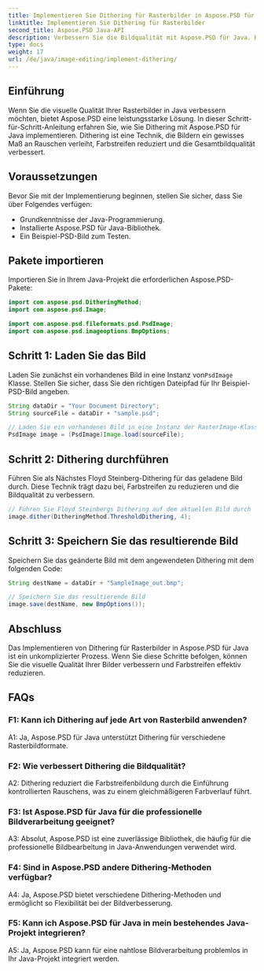 ```yaml
---
title: Implementieren Sie Dithering für Rasterbilder in Aspose.PSD für Java
linktitle: Implementieren Sie Dithering für Rasterbilder
second_title: Aspose.PSD Java-API
description: Verbessern Sie die Bildqualität mit Aspose.PSD für Java. Befolgen Sie unsere Schritt-für-Schritt-Anleitung, um Dithering zu implementieren und Farbstreifen zu beseitigen.
type: docs
weight: 17
url: /de/java/image-editing/implement-dithering/
---
```

## Einführung

Wenn Sie die visuelle Qualität Ihrer Rasterbilder in Java verbessern möchten, bietet Aspose.PSD eine leistungsstarke Lösung. In dieser Schritt-für-Schritt-Anleitung erfahren Sie, wie Sie Dithering mit Aspose.PSD für Java implementieren. Dithering ist eine Technik, die Bildern ein gewisses Maß an Rauschen verleiht, Farbstreifen reduziert und die Gesamtbildqualität verbessert.

## Voraussetzungen

Bevor Sie mit der Implementierung beginnen, stellen Sie sicher, dass Sie über Folgendes verfügen:

- Grundkenntnisse der Java-Programmierung.
- Installierte Aspose.PSD für Java-Bibliothek.
- Ein Beispiel-PSD-Bild zum Testen.

## Pakete importieren

Importieren Sie in Ihrem Java-Projekt die erforderlichen Aspose.PSD-Pakete:

```java
import com.aspose.psd.DitheringMethod;
import com.aspose.psd.Image;

import com.aspose.psd.fileformats.psd.PsdImage;
import com.aspose.psd.imageoptions.BmpOptions;
```

## Schritt 1: Laden Sie das Bild

 Laden Sie zunächst ein vorhandenes Bild in eine Instanz von`PsdImage` Klasse. Stellen Sie sicher, dass Sie den richtigen Dateipfad für Ihr Beispiel-PSD-Bild angeben.

```java
String dataDir = "Your Document Directory";
String sourceFile = dataDir + "sample.psd";

// Laden Sie ein vorhandenes Bild in eine Instanz der RasterImage-Klasse
PsdImage image = (PsdImage)Image.load(sourceFile);
```

## Schritt 2: Dithering durchführen

Führen Sie als Nächstes Floyd Steinberg-Dithering für das geladene Bild durch. Diese Technik trägt dazu bei, Farbstreifen zu reduzieren und die Bildqualität zu verbessern.

```java
// Führen Sie Floyd Steinbergs Dithering auf dem aktuellen Bild durch
image.dither(DitheringMethod.ThresholdDithering, 4);
```

## Schritt 3: Speichern Sie das resultierende Bild

Speichern Sie das geänderte Bild mit dem angewendeten Dithering mit dem folgenden Code:

```java
String destName = dataDir + "SampleImage_out.bmp";

// Speichern Sie das resultierende Bild
image.save(destName, new BmpOptions());
```

## Abschluss

Das Implementieren von Dithering für Rasterbilder in Aspose.PSD für Java ist ein unkomplizierter Prozess. Wenn Sie diese Schritte befolgen, können Sie die visuelle Qualität Ihrer Bilder verbessern und Farbstreifen effektiv reduzieren.

## FAQs

### F1: Kann ich Dithering auf jede Art von Rasterbild anwenden?

A1: Ja, Aspose.PSD für Java unterstützt Dithering für verschiedene Rasterbildformate.

### F2: Wie verbessert Dithering die Bildqualität?

A2: Dithering reduziert die Farbstreifenbildung durch die Einführung kontrollierten Rauschens, was zu einem gleichmäßigeren Farbverlauf führt.

### F3: Ist Aspose.PSD für Java für die professionelle Bildverarbeitung geeignet?

A3: Absolut, Aspose.PSD ist eine zuverlässige Bibliothek, die häufig für die professionelle Bildbearbeitung in Java-Anwendungen verwendet wird.

### F4: Sind in Aspose.PSD andere Dithering-Methoden verfügbar?

A4: Ja, Aspose.PSD bietet verschiedene Dithering-Methoden und ermöglicht so Flexibilität bei der Bildverbesserung.

### F5: Kann ich Aspose.PSD für Java in mein bestehendes Java-Projekt integrieren?

A5: Ja, Aspose.PSD kann für eine nahtlose Bildverarbeitung problemlos in Ihr Java-Projekt integriert werden.